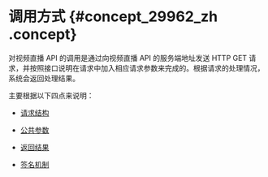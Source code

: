 # 调用方式 {#concept_29962_zh .concept}

对视频直播 API 的调用是通过向视频直播 API 的服务端地址发送 HTTP GET 请求，并按照接口说明在请求中加入相应请求参数来完成的。根据请求的处理情况，系统会返回处理结果。

主要根据以下四点来说明：

-    [请求结构](intl.zh-CN/API参考/调用方式/请求结构.md#)

-    [公共参数](intl.zh-CN/API参考/调用方式/公共参数.md#)

-    [返回结果](intl.zh-CN/API参考/调用方式/返回结果.md#)

-    [签名机制](intl.zh-CN/API参考/调用方式/签名机制.md#) 


